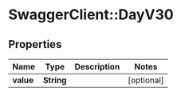 # SwaggerClient::DayV30

## Properties
Name | Type | Description | Notes
------------ | ------------- | ------------- | -------------
**value** | **String** |  | [optional] 


